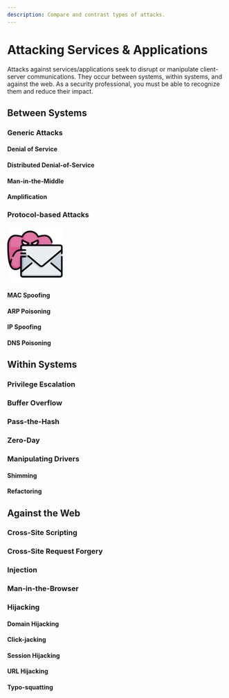 ```yaml
---
description: Compare and contrast types of attacks.
---
```


# Attacking Services & Applications

Attacks against services/applications seek to disrupt or manipulate client-server communications. They occur between systems, within systems, and against the web. As a security professional, you must be able to recognize them and reduce their impact. 

## Between Systems

### Generic Attacks

#### Denial of Service

#### Distributed Denial-of-Service

#### Man-in-the-Middle

#### Amplification

### Protocol-based Attacks

![Spoofing is when attackers disguise themselves as someone trustworthy.](../../.gitbook/assets/spoofing.png)

#### MAC Spoofing

#### ARP Poisoning

#### IP Spoofing

#### DNS Poisoning

## Within Systems

### Privilege Escalation

### Buffer Overflow

### Pass-the-Hash

### Zero-Day

### Manipulating Drivers

#### Shimming

#### Refactoring

## Against the Web

### Cross-Site Scripting

### Cross-Site Request Forgery

### Injection

### Man-in-the-Browser

### Hijacking

#### Domain Hijacking

#### Click-jacking

#### Session Hijacking

#### URL Hijacking

#### Typo-squatting

